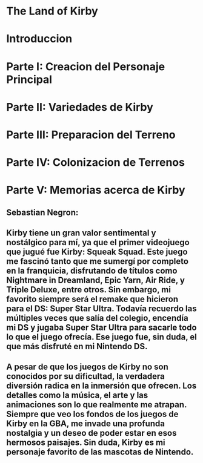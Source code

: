 # The Land of Kirby

# Introduccion

# Parte I: Creacion del Personaje Principal

# Parte II: Variedades de Kirby

# Parte III: Preparacion del Terreno

# Parte IV: Colonizacion de Terrenos 

# Parte V: Memorias acerca de Kirby

## Sebastian Negron:
## Kirby tiene un gran valor sentimental y nostálgico para mí, ya que el primer videojuego que jugué fue Kirby: Squeak Squad. Este juego me fascinó tanto que me sumergí por completo en la franquicia, disfrutando de títulos como Nightmare in Dreamland, Epic Yarn, Air Ride, y Triple Deluxe, entre otros. Sin embargo, mi favorito siempre será el remake que hicieron para el DS: Super Star Ultra. Todavía recuerdo las múltiples veces que salía del colegio, encendía mi DS y jugaba Super Star Ultra para sacarle todo lo que el juego ofrecía. Ese juego fue, sin duda, el que más disfruté en mi Nintendo DS.

## A pesar de que los juegos de Kirby no son conocidos por su dificultad, la verdadera diversión radica en la inmersión que ofrecen. Los detalles como la música, el arte y las animaciones son lo que realmente me atrapan. Siempre que veo los fondos de los juegos de Kirby en la GBA, me invade una profunda nostalgia y un deseo de poder estar en esos hermosos paisajes. Sin duda, Kirby es mi personaje favorito de las mascotas de Nintendo.
